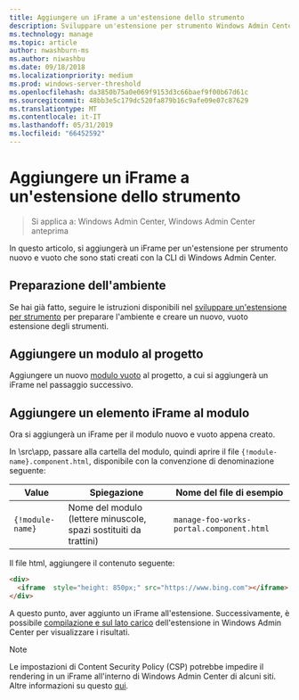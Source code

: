 ```yaml
---
title: Aggiungere un iFrame a un'estensione dello strumento
description: Sviluppare un'estensione per strumento Windows Admin Center SDK (progetto Honolulu) - aggiungere un elemento iFrame per un'estensione degli strumenti
ms.technology: manage
ms.topic: article
author: nwashburn-ms
ms.author: niwashbu
ms.date: 09/18/2018
ms.localizationpriority: medium
ms.prod: windows-server-threshold
ms.openlocfilehash: da3850b75a0e069f9153d3c66baef9f00b67d61c
ms.sourcegitcommit: 48bb3e5c179dc520fa879b16c9afe09e07c87629
ms.translationtype: MT
ms.contentlocale: it-IT
ms.lasthandoff: 05/31/2019
ms.locfileid: "66452592"
---
```

# <a name="add-an-iframe-to-a-tool-extension"></a>Aggiungere un iFrame a un'estensione dello strumento

>Si applica a: Windows Admin Center, Windows Admin Center anteprima

In questo articolo, si aggiungerà un iFrame per un'estensione per strumento nuovo e vuoto che sono stati creati con la CLI di Windows Admin Center.

## <a name="prepare-your-environment"></a>Preparazione dell'ambiente ##

Se hai già fatto, seguire le istruzioni disponibili nel [sviluppare un'estensione per strumento](../develop-tool.md) per preparare l'ambiente e creare un nuovo, vuoto estensione degli strumenti.

## <a name="add-a-module-to-your-project"></a>Aggiungere un modulo al progetto ##

Aggiungere un nuovo [modulo vuoto](add-module.md) al progetto, a cui si aggiungerà un iFrame nel passaggio successivo.  

## <a name="add-an-iframe-to-your-module"></a>Aggiungere un elemento iFrame al modulo ##

Ora si aggiungerà un iFrame per il modulo nuovo e vuoto appena creato.

In \src\app\, passare alla cartella del modulo, quindi aprire il file ```{!module-name}.component.html```, disponibile con la convenzione di denominazione seguente:

| Value | Spiegazione | Nome del file di esempio |
| ----- | ----------- | ------- |
| ```{!module-name}``` | Nome del modulo (lettere minuscole, spazi sostituiti da trattini) | ```manage-foo-works-portal.component.html``` |
    
Il file html, aggiungere il contenuto seguente:

``` html
<div>
  <iframe  style="height: 850px;" src="https://www.bing.com"></iframe>
</div>
```

A questo punto, aver aggiunto un iFrame all'estensione.  Successivamente, è possibile [compilazione e sul lato carico](../develop-tool.md#build-and-side-load-your-extension) dell'estensione in Windows Admin Center per visualizzare i risultati.

> [!Note]
> Le impostazioni di Content Security Policy (CSP) potrebbe impedire il rendering in un iFrame all'interno di Windows Admin Center di alcuni siti. Altre informazioni su questo [qui](https://content-security-policy.com/). 
